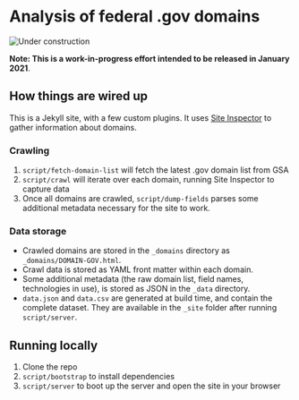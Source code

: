 # Analysis of federal .gov domains

![Under construction](https://user-images.githubusercontent.com/282759/84681715-8c7cb580-af02-11ea-85a4-05d069c72121.gif)

**Note: This is a work-in-progress effort intended to be released in January 2021**.
## How things are wired up

This is a Jekyll site, with a few custom plugins. It uses [Site Inspector](https://github.com/benbalter/site-inspector) to gather information about domains.

### Crawling

1. `script/fetch-domain-list` will fetch the latest .gov domain list from GSA
2. `script/crawl` will iterate over each domain, running Site Inspector to capture data
3. Once all domains are crawled, `script/dump-fields` parses some additional metadata necessary for the site to work.

### Data storage

* Crawled domains are stored in the `_domains` directory as `_domains/DOMAIN-GOV.html`.
* Crawl data is stored as YAML front matter within each domain.
* Some additional metadata (the raw domain list, field names, technologies in use), is stored as JSON in the `_data` directory.
* `data.json` and `data.csv` are generated at build time, and contain the complete dataset. They are available in the `_site` folder after running `script/server`.

## Running locally

1. Clone the repo
2. `script/bootstrap` to install dependencies
3. `script/server` to boot up the server and open the site in your browser
  
